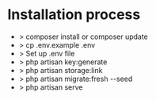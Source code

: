 <h1>Installation process</h1>
<ul>
<li>> composer install or composer update</li>
<li>> cp .env.example .env</li>
<li>> Set up .env file</li>
<li>> php artisan key:generate</li>
<li>> php artisan storage:link</li>
<li>> php artisan migrate:fresh --seed</li>
<li>> php artisan serve</li>
</ul>

